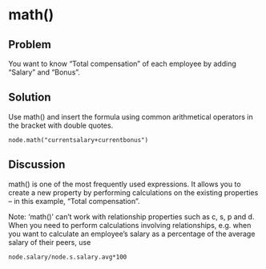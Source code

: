# math()

## Problem
You want to know “Total compensation” of each employee by adding “Salary” and “Bonus”.


## Solution
Use math() and insert the formula using common arithmetical operators in the bracket with double quotes.

```
node.math("currentsalary+currentbonus")

```

## Discussion

math() is one of the most frequently used expressions. It allows you to create a new property by performing calculations on the existing properties – in this example, “Total compensation”.

Note:
‘math()’ can’t work with relationship properties such as c, s, p and d. When you need to perform calculations involving relationships, e.g. when you want to calculate an employee’s salary as a percentage of the average salary of  their peers, use 
```
node.salary/node.s.salary.avg*100
```
